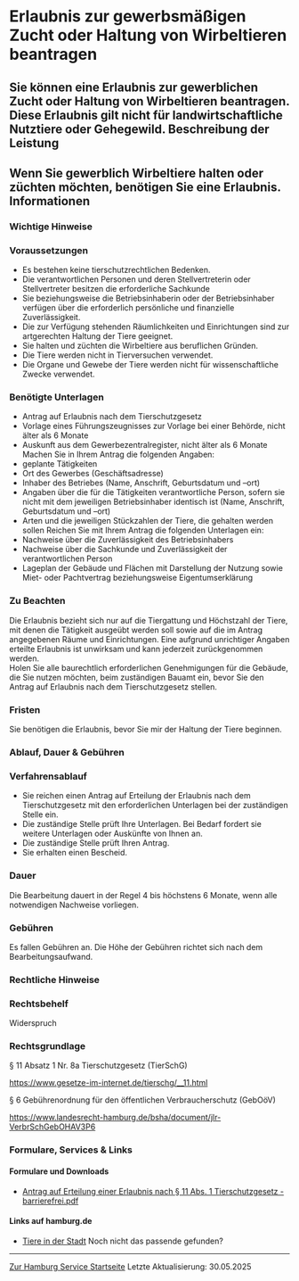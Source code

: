 Erlaubnis zur gewerbsmäßigen Zucht oder Haltung von Wirbeltieren beantragen
===========================================================================
Sie können eine Erlaubnis zur gewerblichen Zucht oder Haltung von Wirbeltieren beantragen. Diese Erlaubnis gilt nicht für landwirtschaftliche Nutztiere oder Gehegewild.
Beschreibung der Leistung
-------------------------
Wenn Sie gewerblich Wirbeltiere halten oder züchten möchten, benötigen Sie eine Erlaubnis.
Informationen
-------------
### Wichtige Hinweise
### Voraussetzungen
* Es bestehen keine tierschutzrechtlichen Bedenken.
* Die verantwortlichen Personen und deren Stellvertreterin oder Stellvertreter besitzen die erforderliche Sachkunde
* Sie beziehungsweise die Betriebsinhaberin oder der Betriebsinhaber verfügen über die erforderlich persönliche und finanzielle Zuverlässigkeit.
* Die zur Verfügung stehenden Räumlichkeiten und Einrichtungen sind zur artgerechten Haltung der Tiere geeignet.
* Sie halten und züchten die Wirbeltiere aus beruflichen Gründen.
* Die Tiere werden nicht in Tierversuchen verwendet.
* Die Organe und Gewebe der Tiere werden nicht für wissenschaftliche Zwecke verwendet.
### Benötigte Unterlagen
* Antrag auf Erlaubnis nach dem Tierschutzgesetz
* Vorlage eines Führungszeugnisses zur Vorlage bei einer Behörde, nicht älter als 6 Monate
* Auskunft aus dem Gewerbezentralregister, nicht älter als 6 Monate
Machen Sie in Ihrem Antrag die folgenden Angaben:
* geplante Tätigkeiten
* Ort des Gewerbes (Geschäftsadresse)
* Inhaber des Betriebes (Name, Anschrift, Geburtsdatum und –ort)
* Angaben über die für die Tätigkeiten verantwortliche Person, sofern sie nicht mit dem jeweiligen Betriebsinhaber identisch ist (Name, Anschrift, Geburtsdatum und –ort)
* Arten und die jeweiligen Stückzahlen der Tiere, die gehalten werden sollen
Reichen Sie mit Ihrem Antrag die folgenden Unterlagen ein:
* Nachweise über die Zuverlässigkeit des Betriebsinhabers
* Nachweise über die Sachkunde und Zuverlässigkeit der verantwortlichen Person
* Lageplan der Gebäude und Flächen mit Darstellung der Nutzung sowie Miet- oder Pachtvertrag beziehungsweise Eigentumserklärung
### Zu Beachten
Die Erlaubnis bezieht sich nur auf die Tiergattung und Höchstzahl der Tiere, mit denen die Tätigkeit ausgeübt werden soll sowie auf die im Antrag angegebenen Räume und Einrichtungen. Eine aufgrund unrichtiger Angaben erteilte Erlaubnis ist unwirksam und kann jederzeit zurückgenommen werden.  
Holen Sie alle baurechtlich erforderlichen Genehmigungen für die Gebäude, die Sie nutzen möchten, beim zuständigen Bauamt ein, bevor Sie den Antrag auf Erlaubnis nach dem Tierschutzgesetz stellen.
### Fristen
Sie benötigen die Erlaubnis, bevor Sie mir der Haltung der Tiere beginnen.
### Ablauf, Dauer & Gebühren
### Verfahrensablauf
* Sie reichen einen Antrag auf Erteilung der Erlaubnis nach dem Tierschutzgesetz mit den erforderlichen Unterlagen bei der zuständigen Stelle ein.
* Die zuständige Stelle prüft Ihre Unterlagen. Bei Bedarf fordert sie weitere Unterlagen oder Auskünfte von Ihnen an.
* Die zuständige Stelle prüft Ihren Antrag.
* Sie erhalten einen Bescheid.
### Dauer
Die Bearbeitung dauert in der Regel 4 bis höchstens 6 Monate, wenn alle notwendigen Nachweise vorliegen.
### Gebühren
Es fallen Gebühren an. Die Höhe der Gebühren richtet sich nach dem Bearbeitungsaufwand.
### Rechtliche Hinweise
### Rechtsbehelf
Widerspruch
### Rechtsgrundlage
§ 11 Absatz 1 Nr. 8a Tierschutzgesetz (TierSchG)  
  
<https://www.gesetze-im-internet.de/tierschg/__11.html>  
  
  
  
§ 6 Gebührenordnung für den öffentlichen Verbraucherschutz (GebOöV)  
  
<https://www.landesrecht-hamburg.de/bsha/document/jlr-VerbrSchGebOHAV3P6>
### Formulare, Services & Links
#### Formulare und Downloads
* [Antrag auf Erteilung einer Erlaubnis nach § 11 Abs. 1 Tierschutzgesetz - barrierefrei.pdf](https://fhh1.hamburg.de/Dibis/form/pdf/Antrag_auf_Erteilung_einer_Erlaubnis_nach_Paragraph_11_Abs._1_Tierschutzgesetz_7864-6-barrierefrei.pdf)
#### Links auf hamburg.de
* [Tiere in der Stadt](https://www.hamburg.de/tiere)
Noch nicht das passende gefunden?
---------------------------------
 [Zur Hamburg Service Startseite](/service/)
Letzte Aktualisierung: 30.05.2025